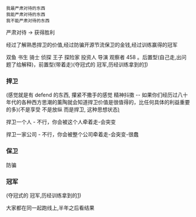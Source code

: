 
```
我最严肃对待的东西
我能严肃对待的东西
我不能严肃对待的东西
```

严肃对待 -> 获得胜利

经过了解熟悉捍卫的价值,经过防骗开源节流保卫的金钱,经过训练赢得的冠军

双鱼 书生 骑士 侦探 王子 探险家 投资人 导演 观察者 458 。后置型(自己走,出问题了给解释)，前置型(带着走)(夺冠式的 冠军,历经训练拿到的[1](https://kknews.cc/fashion/x58gz48.html#自己心理不慌。想赢得冠军的女人,那么自己做到冠军就可以了#尽早做到冠军+没做到之前先戒色##大家都在同一起跑线上,半年之后看结果))

### 捍卫

(感觉就是有 defend 的东西, 攥紧不撒手的感觉 精神抖擞 -- 如果你们经历过八十年代的各种西方思潮的薰陶就会知道捍卫价值是很值得的，比任何具体的利益重要的多)(不是享受 不是放纵 而是捍卫, 这种思想状态[)](http://w/#是立着的,不是趴着的。开关蹦哒的m不是老唱片一直放的----是羡慕是自己愿意,不是被人催,更不是被人赶着走-被人干扰-----是否在捍卫的东西?我捍卫的东西是影响到我的,它怎么影响了我,捍卫一个东西的我和不捍卫一个东西的我,是很大区别的,怎么就区别很大,怎么就有出息)

捍卫一个人 - 不行，你会被这个人牵着走-会突变

捍卫一家公司 - 不行，你会被整个公司牵着走-会突变-很蠢

### 保卫

防骗

### 冠军

(夺冠式的 冠军,历经训练拿到的[1](https://kknews.cc/fashion/x58gz48.html#自己心理不慌。想赢得冠军的女人,那么自己做到冠军就可以了#尽早做到冠军+没做到之前先戒色##大家都在同一起跑线上,半年之后看结果))

大家都在同一起跑线上,半年之后看结果



